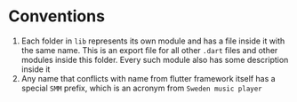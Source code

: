 # Conventions

1. Each folder in `lib` represents its own module and has a file inside it with the same name. This is an export file for all other `.dart` files and other modules inside this folder. Every such module also has some description inside it
2. Any name that conflicts with name from flutter framework itself has a special `SMM` prefix, which is an acronym from `Sweden music player`
